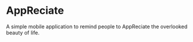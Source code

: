 # AppReciate
A simple mobile application to remind people to AppReciate the overlooked beauty of life.   
